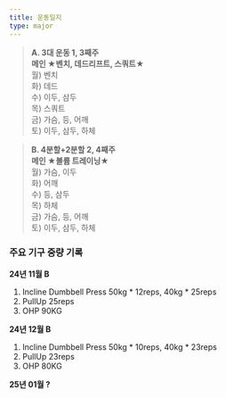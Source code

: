 ```yaml
---
title: 운동일지
type: major
---
```

> **A. 3대 운동 1, 3째주**  
    **메인 ★벤치, 데드리프트, 스쿼트★**  
    월) 벤치  
    화) 데드  
    수) 이두, 삼두  
    목) 스쿼트  
    금) 가슴, 등, 어깨  
    토) 이두, 삼두, 하체  

> **B. 4분할+2분할 2, 4째주**  
    **메인 ★볼륨 트레이닝★**  
    월) 가슴, 이두  
    화) 어깨  
    수) 등, 삼두  
    목) 하체  
    금) 가슴, 등, 어깨  
    토) 이두, 삼두, 하체  
  
### 주요 기구 중량 기록
**24년 11월 B**  
1. Incline Dumbbell Press 50kg * 12reps, 40kg * 25reps  
2. PullUp 25reps  
3. OHP 90KG  
  
**24년 12월 B**  
1. Incline Dumbbell Press 50kg * 10reps, 40kg * 23reps  
2. PullUp 23reps  
3. OHP 80KG  
  
**25년 01월 ?**